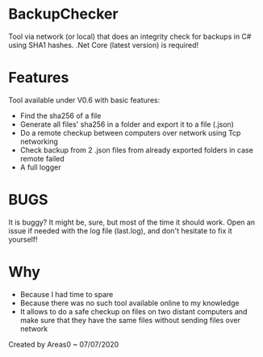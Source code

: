 # BackupChecker
Tool via network (or local) that does an integrity check for backups in C# using SHA1 hashes. 
.Net Core (latest version) is required!
# Features
Tool available under V0.6 with basic features:
- Find the sha256 of a file
- Generate all files' sha256 in a folder and export it to a file (.json)
- Do a remote checkup between computers over network using Tcp networking
- Check backup from 2 .json files from already exported folders in case remote failed
- A full logger
# BUGS
It is buggy? It might be, sure, but most of the time it should work. Open an issue if needed with the log file (last.log), and don't hesitate to fix it yourself!

# Why
- Because I had time to spare
- Because there was no such tool available online to my knowledge
- It allows to do a safe checkup on files on two distant computers and make sure that they have the same files without sending files over network

Created by Areas0 ~ 07/07/2020
